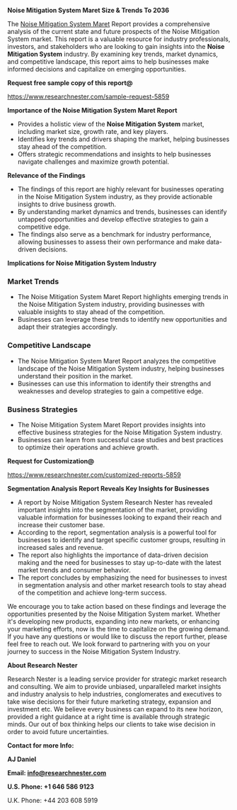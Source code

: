 ﻿<a name="_hlk168498031"></a><a name="_hlk168570615"></a>**Noise Mitigation System Maret Size & Trends To 2036**

The [Noise Mitigation System Maret](https://www.researchnester.com/reports/noise-mitigation-system-market/5859) Report provides a comprehensive analysis of the current state and future prospects of the Noise Mitigation System market. This report is a valuable resource for industry professionals, investors, and stakeholders who are looking to gain insights into the **Noise Mitigation System** industry. By examining key trends, market dynamics, and competitive landscape, this report aims to help businesses make informed decisions and capitalize on emerging opportunities.

**Request free sample copy of this report@**

<https://www.researchnester.com/sample-request-5859> 

**Importance of the Noise Mitigation System Maret Report**

- Provides a holistic view of the **Noise Mitigation System** market, including market size, growth rate, and key players.
- Identifies key trends and drivers shaping the market, helping businesses stay ahead of the competition.
- Offers strategic recommendations and insights to help businesses navigate challenges and maximize growth potential.

**Relevance of the Findings**

- The findings of this report are highly relevant for businesses operating in the Noise Mitigation System industry, as they provide actionable insights to drive business growth.
- By understanding market dynamics and trends, businesses can identify untapped opportunities and develop effective strategies to gain a competitive edge.
- The findings also serve as a benchmark for industry performance, allowing businesses to assess their own performance and make data-driven decisions.

**Implications for Noise Mitigation System Industry**
### **Market Trends**
- The Noise Mitigation System Maret Report highlights emerging trends in the Noise Mitigation System industry, providing businesses with valuable insights to stay ahead of the competition.
- Businesses can leverage these trends to identify new opportunities and adapt their strategies accordingly.
### **Competitive Landscape**
- The Noise Mitigation System Maret Report analyzes the competitive landscape of the Noise Mitigation System industry, helping businesses understand their position in the market.
- Businesses can use this information to identify their strengths and weaknesses and develop strategies to gain a competitive edge.
### **Business Strategies**
- The Noise Mitigation System Maret Report provides insights into effective business strategies for the Noise Mitigation System industry.
- Businesses can learn from successful case studies and best practices to optimize their operations and achieve growth.

**Request for Customization@**

<https://www.researchnester.com/customized-reports-5859> 

**Segmentation Analysis Report Reveals Key Insights for Businesses**

- A report by Noise Mitigation System Research Nester has revealed important insights into the segmentation of the market, providing valuable information for businesses looking to expand their reach and increase their customer base.
- According to the report, segmentation analysis is a powerful tool for businesses to identify and target specific customer groups, resulting in increased sales and revenue.
- The report also highlights the importance of data-driven decision making and the need for businesses to stay up-to-date with the latest market trends and consumer behavior.
- The report concludes by emphasizing the need for businesses to invest in segmentation analysis and other market research tools to stay ahead of the competition and achieve long-term success.

We encourage you to take action based on these findings and leverage the opportunities presented by the Noise Mitigation System market. Whether it's developing new products, expanding into new markets, or enhancing your marketing efforts, now is the time to capitalize on the growing demand. If you have any questions or would like to discuss the report further, please feel free to reach out. We look forward to partnering with you on your journey to success in the Noise Mitigation System Industry.

**About Research Nester**

Research Nester is a leading service provider for strategic market research and consulting. We aim to provide unbiased, unparalleled market insights and industry analysis to help industries, conglomerates and executives to take wise decisions for their future marketing strategy, expansion and investment etc. We believe every business can expand to its new horizon, provided a right guidance at a right time is available through strategic minds. Our out of box thinking helps our clients to take wise decision in order to avoid future uncertainties.

**Contact for more Info:**

**AJ Daniel**

**Email: info@researchnester.com**

**U.S. Phone: +1 646 586 9123**

U.K. Phone: +44 203 608 5919



